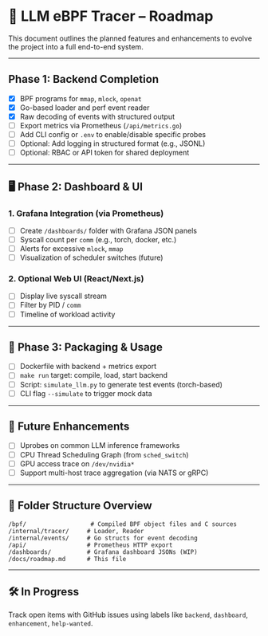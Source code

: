 # 📌 LLM eBPF Tracer – Roadmap

This document outlines the planned features and enhancements to evolve the project into a full end-to-end system.

---

## Phase 1: Backend Completion

- [x] BPF programs for `mmap`, `mlock`, `openat`
- [x] Go-based loader and perf event reader
- [x] Raw decoding of events with structured output
- [ ] Export metrics via Prometheus (`/api/metrics.go`)
- [ ] Add CLI config or `.env` to enable/disable specific probes
- [ ] Optional: Add logging in structured format (e.g., JSONL)
- [ ] Optional: RBAC or API token for shared deployment

---

## 🖥️ Phase 2: Dashboard & UI

### 1. Grafana Integration (via Prometheus)
- [ ] Create `/dashboards/` folder with Grafana JSON panels
- [ ] Syscall count per `comm` (e.g., torch, docker, etc.)
- [ ] Alerts for excessive `mlock`, `mmap`
- [ ] Visualization of scheduler switches (future)

### 2. Optional Web UI (React/Next.js)
- [ ] Display live syscall stream
- [ ] Filter by PID / `comm`
- [ ] Timeline of workload activity

---

## 🚀 Phase 3: Packaging & Usage

- [ ] Dockerfile with backend + metrics export
- [ ] `make run` target: compile, load, start backend
- [ ] Script: `simulate_llm.py` to generate test events (torch-based)
- [ ] CLI flag `--simulate` to trigger mock data

---

## 🔮 Future Enhancements

- [ ] Uprobes on common LLM inference frameworks
- [ ] CPU Thread Scheduling Graph (from `sched_switch`)
- [ ] GPU access trace on `/dev/nvidia*`
- [ ] Support multi-host trace aggregation (via NATS or gRPC)

---

## 📁 Folder Structure Overview

```
/bpf/                  # Compiled BPF object files and C sources
/internal/tracer/     # Loader, Reader
/internal/events/     # Go structs for event decoding
/api/                 # Prometheus HTTP export
/dashboards/          # Grafana dashboard JSONs (WIP)
/docs/roadmap.md      # This file
```

---

## 🛠 In Progress

Track open items with GitHub issues using labels like `backend`, `dashboard`, `enhancement`, `help-wanted`.

